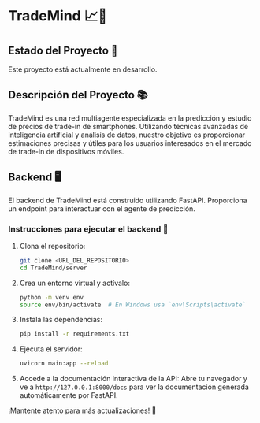 # TradeMind 📈🤖

## Estado del Proyecto 🚧
Este proyecto está actualmente en desarrollo.

## Descripción del Proyecto 📚
TradeMind es una red multiagente especializada en la predicción y estudio de precios de trade-in de smartphones. Utilizando técnicas avanzadas de inteligencia artificial y análisis de datos, nuestro objetivo es proporcionar estimaciones precisas y útiles para los usuarios interesados en el mercado de trade-in de dispositivos móviles.

## Backend 🖥️
El backend de TradeMind está construido utilizando FastAPI. Proporciona un endpoint para interactuar con el agente de predicción.

### Instrucciones para ejecutar el backend 🚀

1. Clona el repositorio:
    ```bash
    git clone <URL_DEL_REPOSITORIO>
    cd TradeMind/server
    ```

2. Crea un entorno virtual y actívalo:
    ```bash
    python -m venv env
    source env/bin/activate  # En Windows usa `env\Scripts\activate`
    ```

3. Instala las dependencias:
    ```bash
    pip install -r requirements.txt
    ```

4. Ejecuta el servidor:
    ```bash
    uvicorn main:app --reload
    ```

5. Accede a la documentación interactiva de la API:
    Abre tu navegador y ve a `http://127.0.0.1:8000/docs` para ver la documentación generada automáticamente por FastAPI.

¡Mantente atento para más actualizaciones! 🚀